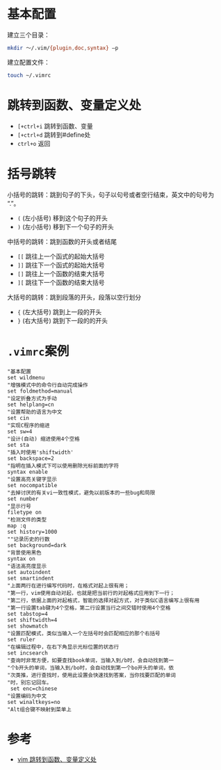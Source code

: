 # 基本配置

建立三个目录：

```bash
mkdir ～/.vim/{plugin,doc,syntax} –p
```

建立配置文件：

```bash
touch ~/.vimrc
```

# 跳转到函数、变量定义处

* `[+ctrl+i` 跳转到函数、变量
* `[+ctrl+d` 跳转到#define处
* `ctrl+o` 返回

# 括号跳转

小括号的跳转：跳到句子的下头，句子以句号或者空行结束，英文中的句号为 “.”。

* `(`          (左小括号) 移到这个句子的开头
* `)`          (左小括号) 移到下一个句子的开头

中括号的跳转：跳到函数的开头或者结尾

* `[[`         跳往上一个函式的起始大括号
* `]]`         跳往下一个函式的起始大括号
* `[]`         跳往上一个函数的结束大括号
* `][`         跳往下一个函数的结束大括号

大括号的跳转：跳到段落的开头，段落以空行划分

* `{`         (左大括号) 跳到上一段的开头
* `}`         (右大括号) 跳到下一段的的开头

# `.vimrc`案例

```
"基本配置  
set wildmenu  
"增强模式中的命令行自动完成操作  
set foldmethod=manual  
"设定折叠方式为手动  
set helplang=cn  
"设置帮助的语言为中文  
set cin      
"实现C程序的缩进  
set sw=4     
"设计(自动) 缩进使用4个空格  
set sta      
"插入时使用'shiftwidth'  
set backspace=2  
"指明在插入模式下可以使用删除光标前面的字符  
syntax enable  
"设置高亮关键字显示  
set nocompatible  
"去掉讨厌的有关vi一致性模式，避免以前版本的一些bug和局限  
set number  
"显示行号  
filetype on  
"检测文件的类型  
map :q  
set history=1000  
""记录历史的行数  
set background=dark  
"背景使用黑色  
syntax on  
"语法高亮度显示  
set autoindent  
set smartindent  
"上面两行在进行编写代码时，在格式对起上很有用；  
"第一行，vim使用自动对起，也就是把当前行的对起格式应用到下一行；  
"第二行，依据上面的对起格式，智能的选择对起方式，对于类似C语言编写上很有用  
"第一行设置tab键为4个空格，第二行设置当行之间交错时使用4个空格  
set tabstop=4  
set shiftwidth=4  
set showmatch  
"设置匹配模式，类似当输入一个左括号时会匹配相应的那个右括号  
set ruler  
"在编辑过程中，在右下角显示光标位置的状态行  
set incsearch  
"查询时非常方便，如要查找book单词，当输入到/b时，会自动找到第一  
"个b开头的单词，当输入到/bo时，会自动找到第一个bo开头的单词，依  
"次类推，进行查找时，使用此设置会快速找到答案，当你找要匹配的单词  
"时，别忘记回车。  
 set enc=chinese   
"设置编码为中文  
set winaltkeys=no  
"Alt组合键不映射到菜单上
```

# 参考

* [vim 跳转到函数、变量定义处](https://blog.csdn.net/tycoon1988/article/details/38929953)